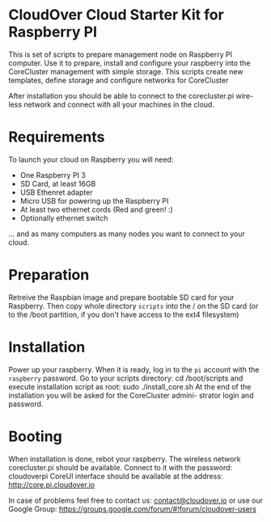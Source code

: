 # CloudOver Cloud Starter Kit for Raspberry PI
This is set of scripts to prepare management node on Raspberry PI computer.
Use it to prepare, install and configure your raspberry into the CoreCluster
management with simple storage. This scripts create new templates, define
storage and configure networks for CoreCluster

After installation you should be able to connect to the corecluster.pi wire-
less network and connect with all your machines in the cloud.

# Requirements
To launch your cloud on Raspberry you will need:
* One Raspberry PI 3
* SD Card, at least 16GB
* USB Ethenret adapter
* Micro USB for powering up the Raspberry PI
* At least two ethernet cords (Red and green! :)
* Optionally ethernet switch

... and as many computers as many nodes you want to connect to your cloud.

# Preparation
Retreive the Raspbian image and prepare bootable SD card for your Raspberry.
Then copy whole directory `scripts` into the / on the SD card (or to the /boot
partition, if you don't have access to the ext4 filesystem)

# Installation
Power up your raspberry. When it is ready, log in to the `pi` account with the
`raspberry` password. Go to your scripts directory:
	cd /boot/scripts
and execute installation script as root:
	sudo ./install_core.sh
At the end of the installation you will be asked for the CoreCluster admini-
strator login and password.

# Booting
When installation is done, rebot your raspberry. The wireless network
	corecluster.pi
should be available. Connect to it with the password:
	cloudoverpi
CoreUI interface should be available at the address:
	http://core.pi.cloudover.io

In case of problems feel free to contact us:
	contact@cloudover.io
or use our Google Group:
	https://groups.google.com/forum/#!forum/cloudover-users
